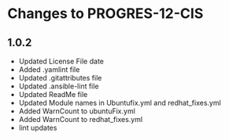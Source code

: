 # Changes to PROGRES-12-CIS

## 1.0.2

- Updated License File date
- Added .yamlint file
- Updated .gitattributes file
- Updated .ansible-lint file
- Updated ReadMe file
- Updated Module names in Ubuntufix.yml and redhat_fixes.yml
- Added WarnCount to ubuntuFix.yml
- Added WarnCount to redhat_fixes.yml
- lint updates
